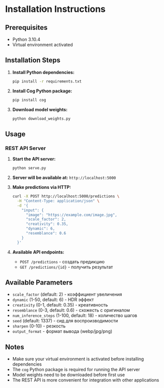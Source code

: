 # Installation Instructions

## Prerequisites
- Python 3.10.4
- Virtual environment activated

## Installation Steps

1. **Install Python dependencies:**
   ```bash
   pip install -r requirements.txt
   ```

2. **Install Cog Python package:**
   ```bash
   pip install cog
   ```

3. **Download model weights:**
   ```bash
   python download_weights.py
   ```

## Usage

### REST API Server

1. **Start the API server:**
   ```bash
   python serve.py
   ```

2. **Server will be available at:** `http://localhost:5000`

3. **Make predictions via HTTP:**
   ```bash
   curl -X POST http://localhost:5000/predictions \
     -H "Content-Type: application/json" \
     -d '{
       "input": {
         "image": "https://example.com/image.jpg",
         "scale_factor": 2,
         "creativity": 0.35,
         "dynamic": 6,
         "resemblance": 0.6
       }
     }'
   ```

4. **Available API endpoints:**
   - `POST /predictions` - создать предикцию
   - `GET /predictions/{id}` - получить результат

## Available Parameters

- `scale_factor` (default: 2) - коэффициент увеличения
- `dynamic` (1-50, default: 6) - HDR эффект  
- `creativity` (0-1, default: 0.35) - креативность
- `resemblance` (0-3, default: 0.6) - схожесть с оригиналом
- `num_inference_steps` (1-100, default: 18) - количество шагов
- `seed` (default: 1337) - сид для воспроизводимости
- `sharpen` (0-10) - резкость
- `output_format` - формат вывода (webp/jpg/png)

## Notes
- Make sure your virtual environment is activated before installing dependencies
- The `cog` Python package is required for running the API server
- Model weights need to be downloaded before first use
- The REST API is more convenient for integration with other applications